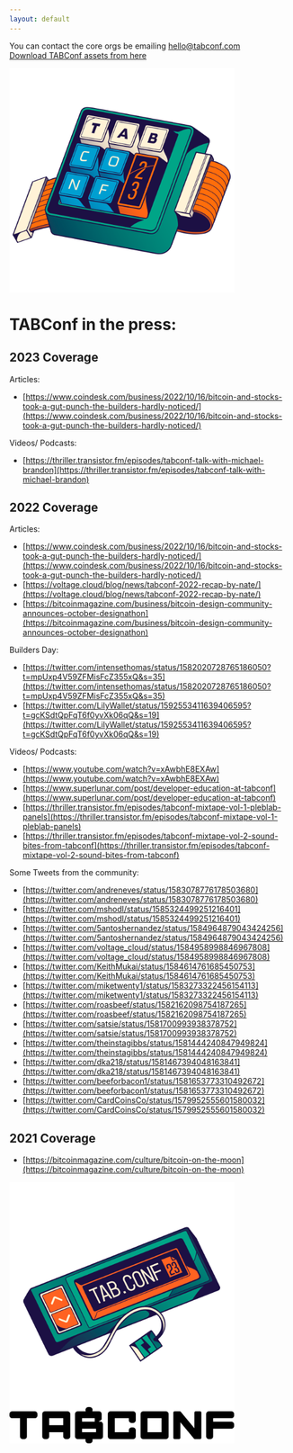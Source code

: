 ```yaml
---
layout: default
---
```


You can contact the core orgs be emailing hello@tabconf.com <br>
[Download TABConf assets from here](https://github.com/TABConf/2023.tabconf.com/tree/main/assets/img)<br>


<img align="center" width="400" src="assets/img/nogood/512x512/NG_TABConf_Numpad_Color.png">

# TABConf in the press: 
## 2023 Coverage

Articles:
- [https://www.coindesk.com/business/2022/10/16/bitcoin-and-stocks-took-a-gut-punch-the-builders-hardly-noticed/](https://www.coindesk.com/business/2022/10/16/bitcoin-and-stocks-took-a-gut-punch-the-builders-hardly-noticed/)

Videos/ Podcasts:
- [https://thriller.transistor.fm/episodes/tabconf-talk-with-michael-brandon](https://thriller.transistor.fm/episodes/tabconf-talk-with-michael-brandon)

## 2022 Coverage

Articles:

- [https://www.coindesk.com/business/2022/10/16/bitcoin-and-stocks-took-a-gut-punch-the-builders-hardly-noticed/](https://www.coindesk.com/business/2022/10/16/bitcoin-and-stocks-took-a-gut-punch-the-builders-hardly-noticed/)
- [https://voltage.cloud/blog/news/tabconf-2022-recap-by-nate/](https://voltage.cloud/blog/news/tabconf-2022-recap-by-nate/)
- [https://bitcoinmagazine.com/business/bitcoin-design-community-announces-october-designathon](https://bitcoinmagazine.com/business/bitcoin-design-community-announces-october-designathon)

Builders Day: 

- [https://twitter.com/intensethomas/status/1582020728765186050?t=mpUxp4V59ZFMisFcZ355xQ&s=35](https://twitter.com/intensethomas/status/1582020728765186050?t=mpUxp4V59ZFMisFcZ355xQ&s=35)
- [https://twitter.com/LilyWallet/status/1592553411639406595?t=gcKSdtQpFqT6f0yvXk06qQ&s=19](https://twitter.com/LilyWallet/status/1592553411639406595?t=gcKSdtQpFqT6f0yvXk06qQ&s=19)

Videos/ Podcasts:

- [https://www.youtube.com/watch?v=xAwbhE8EXAw](https://www.youtube.com/watch?v=xAwbhE8EXAw)
- [https://www.superlunar.com/post/developer-education-at-tabconf](https://www.superlunar.com/post/developer-education-at-tabconf)
- [https://thriller.transistor.fm/episodes/tabconf-mixtape-vol-1-pleblab-panels](https://thriller.transistor.fm/episodes/tabconf-mixtape-vol-1-pleblab-panels)
- [https://thriller.transistor.fm/episodes/tabconf-mixtape-vol-2-sound-bites-from-tabconf](https://thriller.transistor.fm/episodes/tabconf-mixtape-vol-2-sound-bites-from-tabconf)

Some Tweets from the community:

- [https://twitter.com/andreneves/status/1583078776178503680](https://twitter.com/andreneves/status/1583078776178503680)
- [https://twitter.com/mshodl/status/1585324499251216401](https://twitter.com/mshodl/status/1585324499251216401)
- [https://twitter.com/5antoshernandez/status/1584964879043424256](https://twitter.com/5antoshernandez/status/1584964879043424256)
- [https://twitter.com/voltage_cloud/status/1584958998846967808](https://twitter.com/voltage_cloud/status/1584958998846967808)
- [https://twitter.com/KeithMukai/status/1584614761685450753](https://twitter.com/KeithMukai/status/1584614761685450753)
- [https://twitter.com/miketwenty1/status/1583273322456154113](https://twitter.com/miketwenty1/status/1583273322456154113)
- [https://twitter.com/roasbeef/status/1582162098754187265](https://twitter.com/roasbeef/status/1582162098754187265)
- [https://twitter.com/satsie/status/1581700993938378752](https://twitter.com/satsie/status/1581700993938378752)
- [https://twitter.com/theinstagibbs/status/1581444240847949824](https://twitter.com/theinstagibbs/status/1581444240847949824)
- [https://twitter.com/dka218/status/1581467394048163841](https://twitter.com/dka218/status/1581467394048163841)
- [https://twitter.com/beeforbacon1/status/1581653773310492672](https://twitter.com/beeforbacon1/status/1581653773310492672)
- [https://twitter.com/CardCoinsCo/status/1579952555601580032](https://twitter.com/CardCoinsCo/status/1579952555601580032)

## 2021 Coverage

- [https://bitcoinmagazine.com/culture/bitcoin-on-the-moon](https://bitcoinmagazine.com/culture/bitcoin-on-the-moon)

<img align="center" width="400" src="assets/img/nogood/512x512/NG_TABConf_Conf_Color.png">

<img align="center" width="400" src="assets/img/tabconf/TABConf_Black.png">

